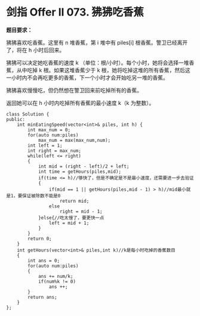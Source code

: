 # 剑指 Offer II 073. 狒狒吃香蕉

**题目要求：**

狒狒喜欢吃香蕉。这里有 n 堆香蕉，第 i 堆中有 piles[i] 根香蕉。警卫已经离开了，将在 h 小时后回来。

狒狒可以决定她吃香蕉的速度 k （单位：根/小时）。每个小时，她将会选择一堆香蕉，从中吃掉 k 根。如果这堆香蕉少于 k 根，她将吃掉这堆的所有香蕉，然后这一小时内不会再吃更多的香蕉，下一个小时才会开始吃另一堆的香蕉。  

狒狒喜欢慢慢吃，但仍然想在警卫回来前吃掉所有的香蕉。

返回她可以在 h 小时内吃掉所有香蕉的最小速度 k（k 为整数）。

```
class Solution {
public:
    int minEatingSpeed(vector<int>& piles, int h) {
        int max_num = 0;
        for(auto num:piles)
            max_num = max(max_num,num);
        int left = 1;
        int right = max_num;
        while(left <= right)
        {
            int mid = (right - left)/2 + left;
            int time = getHours(piles,mid);
            if(time <= h)//够快了，但是不确定是不是最小速度，还需要进一步去验证
            {
                if(mid == 1 || getHours(piles,mid - 1) > h)//mid最小就是1，要保证被除数不能是0
                    return mid;
                else
                    right = mid - 1;
            }else{//吃太慢了，要更快一点
                left = mid + 1;
            }
        }
        return 0;
    }
    int getHours(vector<int>& piles,int k)//k是每小时吃掉的香蕉数目
    {
        int ans = 0;
        for(auto num:piles)
        {
            ans += num/k;
            if(num%k != 0)
                ans ++;
        }
        return ans;
    }
};
```

